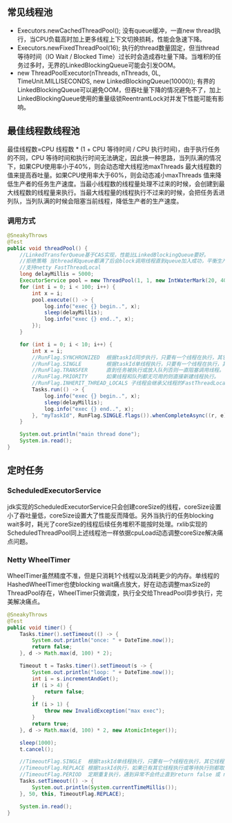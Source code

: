 ## 常见线程池
* Executors.newCachedThreadPool(); 
  没有queue缓冲，一直new thread执行，当CPU负载高时加上更多线程上下文切换损耗，性能会急速下降。
* Executors.newFixedThreadPool(16); 
  执行的thread数量固定，但当thread等待时间（IO Wait / Blocked Time）过长时会造成吞吐量下降。当堆积的任务过多时，无界的LinkedBlockingQueue可能会引发OOM。
* new ThreadPoolExecutor(nThreads, nThreads, 0L, TimeUnit.MILLISECONDS, new LinkedBlockingQueue<Runnable>(10000));
  有界的LinkedBlockingQueue可以避免OOM，但吞吐量下降的情况避免不了，加上LinkedBlockingQueue使用的重量级锁ReentrantLock对并发下性能可能有影响。

## 最佳线程数线程池

最佳线程数=CPU 线程数 * (1 + CPU 等待时间 / CPU 执行时间)，由于执行任务的不同，CPU 等待时间和执行时间无法确定，因此换一种思路，当列队满的情况下，如果CPU使用率小于40%，则会动态增大线程池maxThreads 最大线程数的值来提高吞吐量。如果CPU使用率大于60%，则会动态减小maxThreads 值来降低生产者的任务生产速度。当最小线程数的线程量处理不过来的时候，会创建到最大线程数的线程量来执行。当最大线程量的线程执行不过来的时候，会把任务丢进列队，当列队满的时候会阻塞当前线程，降低生产者的生产速度。

### 调用方式

```java
@SneakyThrows
@Test
public void threadPool() {
    //LinkedTransferQueue基于CAS实现，性能比LinkedBlockingQueue要好。
    //拒绝策略 当thread和queue都满了后会block调用线程直到queue加入成功，平衡生产和消费
    //支持netty FastThreadLocal
    long delayMillis = 5000;
    ExecutorService pool = new ThreadPool(1, 1, new IntWaterMark(20, 40), "DEV");
    for (int i = 0; i < 100; i++) {
        int x = i;
        pool.execute(() -> {
            log.info("exec {} begin..", x);
            sleep(delayMillis);
            log.info("exec {} end..", x);
        });
    }

    for (int i = 0; i < 10; i++) {
        int x = i;
        //RunFlag.SYNCHRONIZED  根据taskId同步执行，只要有一个线程在执行，其它线程等待执行。
        //RunFlag.SINGLE        根据taskId单线程执行，只要有一个线程在执行，其它线程直接跳过执行。
        //RunFlag.TRANSFER      直到任务被执行或放入队列否则一直阻塞调用线程。
        //RunFlag.PRIORITY      如果线程和队列都无可用的则直接新建线程执行。
        //RunFlag.INHERIT_THREAD_LOCALS 子线程会继承父线程的FastThreadLocal
        Tasks.run(() -> {
            log.info("exec {} begin..", x);
            sleep(delayMillis);
            log.info("exec {} end..", x);
        }, "myTaskId", RunFlag.SINGLE.flags()).whenCompleteAsync((r, e) -> log.info("Done: " + x));
    }

    System.out.println("main thread done");
    System.in.read();
}
```



## 定时任务

### ScheduledExecutorService

jdk实现的ScheduledExecutorService只会创建coreSize的线程，coreSize设置小了吞吐量低，coreSize设置大了性能反而降低。另外当执行的任务blocking wait多时，耗光了coreSize的线程后续任务堆积不能按时处理。rxlib实现的ScheduledThreadPool同上述线程池一样依据cpuLoad动态调整coreSize解决痛点问题。

### Netty WheelTimer

WheelTimer虽然精度不准，但是只消耗1个线程以及消耗更少的内存。单线程的HashedWheelTimer也使blocking wait痛点放大，好在动态调整maxSize的ThreadPool存在，WheelTimer只做调度，执行全交给ThreadPool异步执行，完美解决痛点。

```java
@SneakyThrows
@Test
public void timer() {
    Tasks.timer().setTimeout(() -> {
        System.out.println("once: " + DateTime.now());
        return false;
    }, d -> Math.max(d, 100) * 2);

    Timeout t = Tasks.timer().setTimeout(s -> {
        System.out.println("loop: " + DateTime.now());
        int i = s.incrementAndGet();
        if (i > 4) {
            return false;
        }
        if (i > 1) {
            throw new InvalidException("max exec");
        }
        return true;
    }, d -> Math.max(d, 100) * 2, new AtomicInteger());

    sleep(1000);
    t.cancel();

    //TimeoutFlag.SINGLE  根据taskId单线程执行，只要有一个线程在执行，其它线程直接跳过执行。
    //TimeoutFlag.REPLACE 根据taskId执行，如果已有其它线程执行或等待执行则都取消，只执行当前。
    //TimeoutFlag.PERIOD  定期重复执行，遇到异常不会终止直到return false 或 next delay = -1。
    Tasks.setTimeout(() -> {
        System.out.println(System.currentTimeMillis());
    }, 50, this, TimeoutFlag.REPLACE);

    System.in.read();
}
```

